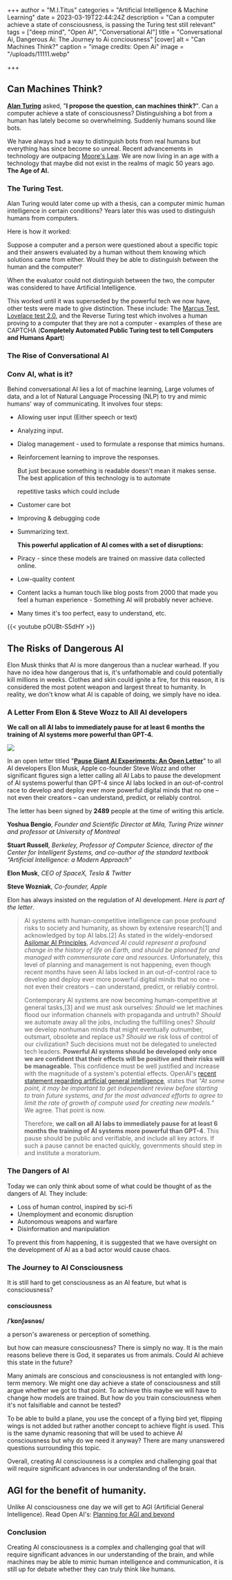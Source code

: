 +++
author = "M.I.Titus"
categories = "Artificial Intelligence & Machine Learning"
date = 2023-03-19T22:44:24Z
description = "Can a computer achieve a state of consciousness, is passing the Turing test still relevant"
tags = ["deep mind", "Open AI", "Conversational AI"]
title = "Conversational Ai, Dangerous Ai: The Journey to Ai conciousness"
[cover]
alt = "Can Machines Think?"
caption = "image credits: Open Ai"
image = "/uploads/11111.webp"

+++
## Can Machines Think?

[**Alan Turing**](https://en.wikipedia.org/wiki/Alan_Turing) asked, "**I propose the question, can machines think?**". Can a computer achieve a state of consciousness? Distinguishing a bot from a human has lately become so overwhelming. Suddenly humans sound like bots.

We have always had a way to distinguish bots from real humans but everything has since become so unreal. Recent advancements in technology are outpacing [Moore's Law](https://blog.bunnieabc.com/posts/new-macbook-pro-14-16-overview-specs-96-gb-ram/). We are now living in an age with a technology that maybe did not exist in the realms of magic 50 years ago. **The Age of AI.**

### The Turing Test.

Alan Turing would later come up with a thesis, can a computer mimic human intelligence in certain conditions? Years later this was used to distinguish humans from computers.

Here is how it worked:

Suppose a computer and a person were questioned about a specific topic and their answers evaluated by a human without them knowing which solutions came from either. Would they be able to distinguish between the human and the computer?

When the evaluator could not distinguish between the two, the computer was considered to have Artificial Intelligence.

This worked until it was superseded by the powerful tech we now have,  other tests were made to give distinction. These include: The [Marcus Test, Lovelace test 2.0,](https://www.techtarget.com/searchenterpriseai/definition/Turing-test) and the Reverse Turing test which involves a human proving to a computer that they are not a computer - examples of these are CAPTCHA (**Completely Automated Public Turing test to tell Computers and Humans Apart**)

### The Rise of Conversational AI

### Conv AI, what is it?

Behind conversational AI lies a lot of machine learning, Large volumes of data, and a lot of Natural Language Processing (NLP) to try and mimic humans' way of communicating. It involves four steps:

* Allowing user input (Either speech or text)
* Analyzing input.
* Dialog management - used to formulate a response that mimics humans.
* Reinforcement learning to improve the responses.

  But just because something is readable doesn't mean it makes sense. The best application of this technology is to automate 

  repetitive tasks which could include

* Customer care bot
* Improving & debugging code
* Summarizing text.

  **This powerful application of AI comes with a set of disruptions:**
* Piracy - since these models are trained on massive data collected online.
* Low-quality content
* Content lacks a human touch like blog posts from 2000 that made you feel a human experience - Something AI will probably never achieve.
* Many times it's too perfect, easy to understand, etc.

{{< youtube pOUBt-S5dHY >}}

## The Risks of Dangerous AI

Elon Musk thinks that AI is more dangerous than a nuclear warhead. If you have no idea how dangerous that is, it's unfathomable and could potentially kill millions in weeks. Clothes and skin could ignite a fire, for this reason, it is considered the most potent weapon and largest threat to humanity. In reality, we don't know what AI is capable of doing, we simply have no idea.

### A Letter From Elon & Steve Wozz to All AI developers

**We call on all AI labs to immediately pause for at least 6 months the training of AI systems more powerful than GPT-4.**

![](/uploads/image_2023-04-01_122421841.png)

In an open letter titled "[**Pause Giant AI Experiments: An Open Letter**](https://futureoflife.org/open-letter/pause-giant-ai-experiments/)" to all AI developers Elon Musk, Apple co-founder Steve Wozz and other significant figures sign a letter calling all AI Labs to pause the development of AI systems powerful than GPT-4 since AI labs locked in an out-of-control race to develop and deploy ever more powerful digital minds that no one – not even their creators – can understand, predict, or reliably control.

The letter has been signed by **2489** people at the time of writing this article.

**Yoshua Bengio**, _Founder and Scientific Director at Mila, Turing Prize winner and professor at University of Montreal_

**Stuart Russell**, _Berkeley, Professor of Computer Science, director of the Center for Intelligent Systems, and co-author of the standard textbook “Artificial Intelligence: a Modern Approach"_

**Elon Musk**, _CEO of SpaceX, Tesla & Twitter_

**Steve Wozniak**, _Co-founder, Apple_

Elon has always insisted on the regulation of AI development. _Here is part of the letter_.

> AI systems with human-competitive intelligence can pose profound risks to society and humanity, as shown by extensive research\[1\] and acknowledged by top AI labs.\[2\] As stated in the widely-endorsed [Asilomar AI Principles](https://futureoflife.org/open-letter/ai-principles/), _Advanced AI could represent a profound change in the history of life on Earth, and should be planned for and managed with commensurate care and resources_. Unfortunately, this level of planning and management is not happening, even though recent months have seen AI labs locked in an out-of-control race to develop and deploy ever more powerful digital minds that no one – not even their creators – can understand, predict, or reliably control.
>
> Contemporary AI systems are now becoming human-competitive at general tasks,\[3\] and we must ask ourselves: _Should_ we let machines flood our information channels with propaganda and untruth? _Should_ we automate away all the jobs, including the fulfilling ones? _Should_ we develop nonhuman minds that might eventually outnumber, outsmart, obsolete and replace us? _Should_ we risk loss of control of our civilization? Such decisions must not be delegated to unelected tech leaders. **Powerful AI systems should be developed only once we are confident that their effects will be positive and their risks will be manageable.** This confidence must be well justified and increase with the magnitude of a system's potential effects. OpenAI's [recent statement regarding artificial general intelligence](https://openai.com/blog/planning-for-agi-and-beyond), states that _"At some point, it may be important to get independent review before starting to train future systems, and for the most advanced efforts to agree to limit the rate of growth of compute used for creating new models."_ We agree. That point is now.
>
> Therefore, **we call on all AI labs to immediately pause for at least 6 months the training of AI systems more powerful than GPT-4**. This pause should be public and verifiable, and include all key actors. If such a pause cannot be enacted quickly, governments should step in and institute a moratorium.

### The Dangers of AI

Today we can only think about some of what could be thought of as the dangers of AI. They include:

* Loss of human control, inspired by sci-fi
* Unemployment and economic disruption
* Autonomous weapons and warfare
* Disinformation and manipulation

To prevent this from happening, it is suggested that we have oversight on the development of AI as a bad actor would cause chaos.

### The Journey to AI Consciousness

It is still hard to get consciousness as an AI feature, but what is consciousness?

#### consciousness

**/ˈkɒnʃəsnəs/**

a person's awareness or perception of something.

but how can measure consciousness? There is simply no way. It is the main reasons believe there is God, it separates us from animals. Could AI achieve this state in the future?

Many animals are conscious and consciousness is not entangled with long-term memory. We might one day achieve a state of consciousness and still argue whether we got to that point. To achieve this maybe we will have to change how models are trained. But how do you train consciousness when it's not falsifiable and cannot be tested?

To be able to build a plane, you use the concept of a flying bird yet, flipping wings is not added but rather another concept to achieve flight is used. This is the same dynamic reasoning that will be used to achieve AI consciousness but why do we need it anyway? There are many unanswered questions surrounding this topic.

Overall, creating AI consciousness is a complex and challenging goal that will require significant advances in our understanding of the brain.

## AGI for the benefit of humanity.

Unlike AI consciousness one day we will get to AGI (Artificial General Intelligence). Read Open AI's: [Planning for AGI and beyond](https://openai.com/blog/planning-for-agi-and-beyond)

### Conclusion

Creating AI consciousness is a complex and challenging goal that will require significant advances in our understanding of the brain, and while machines may be able to mimic human intelligence and communication, it is still up for debate whether they can truly think like humans.